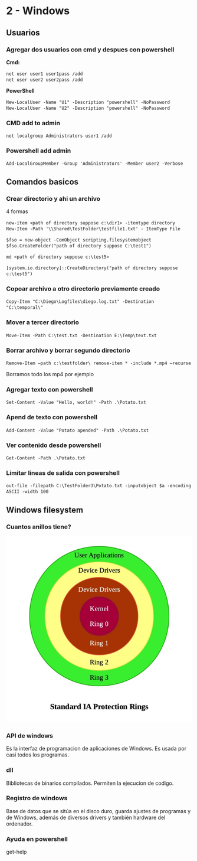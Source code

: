 # 2 - Windows

## Usuarios

### Agregar dos usuarios con cmd y despues con powershell

**Cmd:**

```text
net user user1 user1pass /add
net user user2 user2pass /add
```

**PowerShell**

```text
New-LocalUser -Name "U1" -Description "powershell" -NoPassword
New-LocalUser -Name "U2" -Description "powershell" -NoPassword
```

### **CMD add to admin**

```text
net localgroup Administrators user1 /add
```

### **Powershell add admin**

```text
Add-LocalGroupMember -Group 'Administrators' -Member user2 -Verbose
```

## Comandos basicos

### Crear directorio y ahi un archivo

4 formas

```text
new-item <path of directory suppose c:\dir1> -itemtype directory
New-Item -Path '\\Shared\TestFolder\testfile1.txt' - ItemType File
```

```text
$fso = new-object -ComObject scripting.filesystemobject
$fso.CreateFolder("path of directory suppose C:\test1")
```

```text
md <path of directory suppose c:\test5>
```

```text
[system.io.directory]::CreateDirectory("path of directory suppose c:\test5")
```

### Copoar archivo a otro directorio previamente creado

```text
Copy-Item "C:\Diego\Logfiles\diego.log.txt" -Destination "C:\temporal\"
```

### Mover a tercer directorio

```text
Move-Item -Path C:\test.txt -Destination E:\Temp\text.txt
```

### Borrar archivo y borrar segundo directorio

```text
Remove-Item –path c:\testfolder\ remove-item * -include *.mp4 –recurse
```

Borramos todo los mp4 por ejemplo

### Agregar texto con powershell

```text
Set-Content -Value "Hello, world!" -Path .\Potato.txt 
```

### Apend de texto con powershell

```text
Add-Content -Value "Potato apended" -Path .\Potato.txt 
```

### Ver contenido desde powershell

```text
Get-Content -Path .\Potato.txt 
```

### Limitar lineas de salida con powershell

```text
out-file -filepath C:\TestFolder3\Potato.txt -inputobject $a -encoding ASCII -width 100
```

## Windows filesystem

### Cuantos anillos tiene?

![](../../.gitbook/assets/imagen%20%28282%29.png)

### API de windows

Es la interfaz de programacion de aplicaciones de Windows. Es usada por casi todos los programas.

### dll

Bibliotecas de binarios compilados. Permiten la ejecucion de codigo.

### Registro de windows

Base de datos que se sitúa en el disco duro, guarda ajustes de programas y de Windows, además de diversos drivers y también hardware del ordenador.

### Ayuda en powershell

get-help

